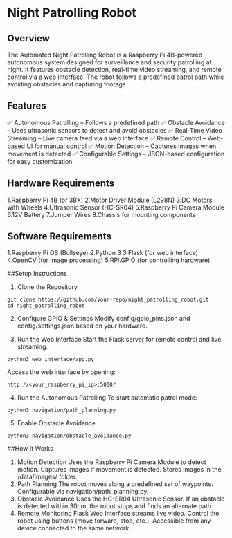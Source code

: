 # Night Patrolling Robot

## Overview
The Automated Night Patrolling Robot is a Raspberry Pi 4B-powered autonomous system designed for surveillance and security patrolling at night. It features obstacle detection, real-time video streaming, and remote control via a web interface. The robot follows a predefined patrol path while avoiding obstacles and capturing footage.

## Features
✅ Autonomous Patrolling – Follows a predefined path
✅ Obstacle Avoidance – Uses ultrasonic sensors to detect and avoid obstacles
✅ Real-Time Video Streaming – Live camera feed via a web interface
✅ Remote Control – Web-based UI for manual control
✅ Motion Detection – Captures images when movement is detected
✅ Configurable Settings – JSON-based configuration for easy customization

## Hardware Requirements
1.Raspberry Pi 4B (or 3B+)
2.Motor Driver Module (L298N)
3.DC Motors with Wheels
4.Ultrasonic Sensor (HC-SR04)
5.Raspberry Pi Camera Module
6.12V Battery
7.Jumper Wires
8.Chassis for mounting components

## Software Requirements
1.Raspberry Pi OS (Bullseye)
2.Python 3
3.Flask (for web interface)
4.OpenCV (for image processing)
5.RPi.GPIO (for controlling hardware)

##Setup Instructions
1. Clone the Repository
```
git clone https://github.com/your-repo/night_patrolling_robot.git
cd night_patrolling_robot
```

2. Configure GPIO & Settings
Modify config/gpio_pins.json and config/settings.json based on your hardware.

3. Run the Web Interface
Start the Flask server for remote control and live streaming.
```
python3 web_interface/app.py
```
Access the web interface by opening:
```
http://<your_raspberry_pi_ip>:5000/
```
4. Run the Autonomous Patrolling
To start automatic patrol mode:
```
python3 navigation/path_planning.py
```
5. Enable Obstacle Avoidance
```  
python3 navigation/obstacle_avoidance.py
```
##How It Works
1. Motion Detection
Uses the Raspberry Pi Camera Module to detect motion.
Captures images if movement is detected.
Stores images in the /data/images/ folder.
2. Path Planning
The robot moves along a predefined set of waypoints.
Configurable via navigation/path_planning.py.
3. Obstacle Avoidance
Uses the HC-SR04 Ultrasonic Sensor.
If an obstacle is detected within 30cm, the robot stops and finds an alternate path.
4. Remote Monitoring
Flask Web Interface streams live video.
Control the robot using buttons (move forward, stop, etc.).
Accessible from any device connected to the same network.
